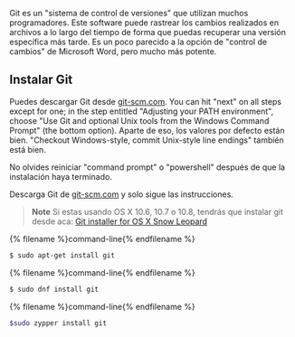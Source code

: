 Git es un "sistema de control de versiones" que utilizan muchos programadores. Este software puede rastrear los cambios realizados en archivos a lo largo del tiempo de forma que puedas recuperar una versión específica más tarde. Es un poco parecido a la opción de "control de cambios" de Microsoft Word, pero mucho más potente.

## Instalar Git

<!--sec data-title="Installing Git: Windows" data-id="git_install_windows"
data-collapse=true ces-->

Puedes descargar Git desde [git-scm.com](https://git-scm.com/). You can hit "next" on all steps except for one; in the step entitled "Adjusting your PATH environment", choose "Use Git and optional Unix tools from the Windows Command Prompt" (the bottom option). Aparte de eso, los valores por defecto están bien. "Checkout Windows-style, commit Unix-style line endings" también está bien.

No olvides reiniciar "command prompt" o "powershell" después de que la instalación haya terminado. <!--endsec-->

<!--sec data-title="Installing Git: OS X" data-id="git_install_OSX"
data-collapse=true ces-->

Descarga Git de [git-scm.com](https://git-scm.com/) y solo sigue las instrucciones.

> **Note** Si estas usando OS X 10.6, 10.7 o 10.8, tendrás que instalar git desde aca: [Git installer for OS X Snow Leopard](https://sourceforge.net/projects/git-osx-installer/files/git-2.3.5-intel-universal-snow-leopard.dmg/download)

<!--endsec-->

<!--sec data-title="Installing Git: Debian or Ubuntu" data-id="git_install_debian_ubuntu"
data-collapse=true ces-->

{% filename %}command-line{% endfilename %}

```bash
$ sudo apt-get install git
```

<!--endsec-->

<!--sec data-title="Installing Git: Fedora" data-id="git_install_fedora"
data-collapse=true ces-->

{% filename %}command-line{% endfilename %}

```bash
$ sudo dnf install git
```

<!--endsec-->

<!--sec data-title="Installing Git: openSUSE" data-id="git_install_openSUSE"
data-collapse=true ces-->

{% filename %}command-line{% endfilename %}

```bash
$sudo zypper install git
```

<!--endsec-->